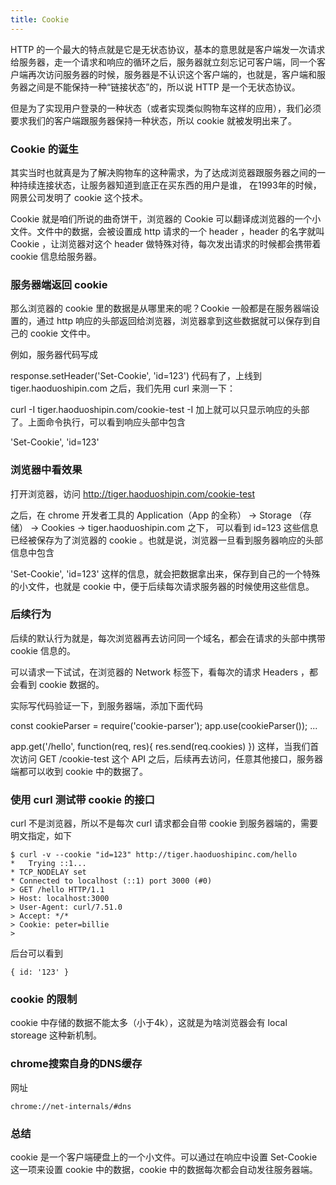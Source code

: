 ```yaml
---
title: Cookie
---
```



HTTP 的一个最大的特点就是它是无状态协议，基本的意思就是客户端发一次请求给服务器，走一个请求和响应的循环之后，服务器就立刻忘记可客户端，同一个客户端再次访问服务器的时候，服务器是不认识这个客户端的，也就是，客户端和服务器之间是不能保持一种“链接状态”的，所以说 HTTP 是一个无状态协议。

但是为了实现用户登录的一种状态（或者实现类似购物车这样的应用），我们必须要求我们的客户端跟服务器保持一种状态，所以 cookie 就被发明出来了。

### Cookie 的诞生

其实当时也就真是为了解决购物车的这种需求，为了达成浏览器跟服务器之间的一种持续连接状态，让服务器知道到底正在买东西的用户是谁， 在1993年的时候，网景公司发明了 cookie 这个技术。

Cookie 就是咱们所说的曲奇饼干，浏览器的 Cookie 可以翻译成浏览器的一个小文件。文件中的数据，会被设置成 http 请求的一个 header ，header 的名字就叫 Cookie ，让浏览器对这个 header 做特殊对待，每次发出请求的时候都会携带着 cookie 信息给服务器。

### 服务器端返回 cookie

那么浏览器的 cookie 里的数据是从哪里来的呢？Cookie 一般都是在服务器端设置的，通过 http 响应的头部返回给浏览器，浏览器拿到这些数据就可以保存到自己的 cookie 文件中。

例如，服务器代码写成

response.setHeader('Set-Cookie', 'id=123')
代码有了，上线到 tiger.haoduoshipin.com 之后，我们先用 curl 来测一下：

curl -I tiger.haoduoshipin.com/cookie-test
-I 加上就可以只显示响应的头部了。上面命令执行，可以看到响应头部中包含

'Set-Cookie', 'id=123'

### 浏览器中看效果

打开浏览器，访问 http://tiger.haoduoshipin.com/cookie-test

之后，在 chrome 开发者工具的 Application（App 的全称） -> Storage （存储） -> Cookies -> tiger.haoduoshipin.com 之下， 可以看到 id=123 这些信息已经被保存为了浏览器的 cookie 。也就是说，浏览器一旦看到服务器响应的头部信息中包含

'Set-Cookie', 'id=123'
这样的信息，就会把数据拿出来，保存到自己的一个特殊的小文件，也就是 cookie 中，便于后续每次请求服务器的时候使用这些信息。

### 后续行为

后续的默认行为就是，每次浏览器再去访问同一个域名，都会在请求的头部中携带 cookie 信息的。

可以请求一下试试，在浏览器的 Network 标签下，看每次的请求 Headers ，都会看到 cookie 数据的。

实际写代码验证一下，到服务器端，添加下面代码

const cookieParser = require('cookie-parser');
app.use(cookieParser());
...

app.get('/hello', function(req, res){
  res.send(req.cookies)
})
这样，当我们首次访问 GET /cookie-test 这个 API 之后，后续再去访问，任意其他接口，服务器端都可以收到 cookie 中的数据了。

### 使用 curl 测试带 cookie 的接口

curl 不是浏览器，所以不是每次 curl 请求都会自带 cookie 到服务器端的，需要明文指定，如下

```
$ curl -v --cookie "id=123" http://tiger.haoduoshipinc.com/hello
*   Trying ::1...
* TCP_NODELAY set
* Connected to localhost (::1) port 3000 (#0)
> GET /hello HTTP/1.1
> Host: localhost:3000
> User-Agent: curl/7.51.0
> Accept: */*
> Cookie: peter=billie
>
```

后台可以看到

```
{ id: '123' }
```

### cookie 的限制

cookie 中存储的数据不能太多（小于4k），这就是为啥浏览器会有 local storeage 这种新机制。


### chrome搜索自身的DNS缓存

网址

```
chrome://net-internals/#dns
```
### 总结

cookie 是一个客户端硬盘上的一个小文件。可以通过在响应中设置 Set-Cookie 这一项来设置 cookie 中的数据，cookie 中的数据每次都会自动发往服务器端。
